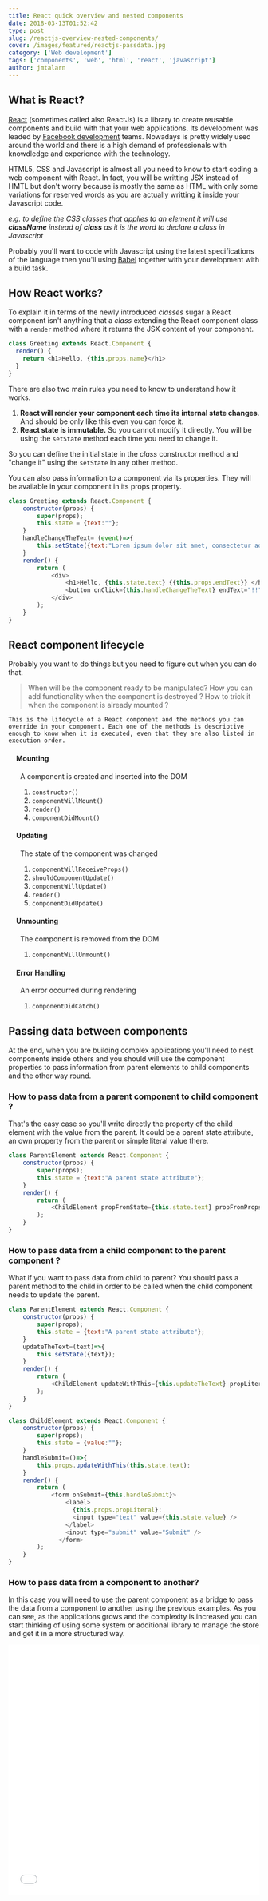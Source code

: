 ```yaml
---
title: React quick overview and nested components
date: 2018-03-13T01:52:42
type: post
slug: /reactjs-overview-nested-components/
cover: /images/featured/reactjs-passdata.jpg
category: ['Web development']
tags: ['components', 'web', 'html', 'react', 'javascript']
author: jmtalarn
---
```


## What is React?

<a href="https://reactjs.org/" title="React web site" target="\_blank">React</a> (sometimes called also ReactJs) is a library to create reusable components and build with that your web applications.
Its development was leaded by
<a href="https://code.facebook.com/projects" target="\_blank">Facebook development</a> teams. Nowadays is pretty widely used around the world and there is a high demand of professionals
with knowdledge and experience with the technology.

<!--more-->
<p>
    HTML5, CSS and Javascript is almost all you need to know to start coding a web component with React. In fact, you will be
    writting JSX instead of HMTL but don't worry because is mostly the same as HTML with only some variations for reserved
    words as you are actually writting it inside your Javascript code.</p>
<p>
    <em>e.g. to define the CSS classes that applies to an element it will use
        <strong>className</strong> instead of
        <strong>class</strong> as it is the word to declare a class in Javascript</em>
</p>
<p>
    Probably you'll want to code with Javascript using the latest specifications of the language then you'll using
    <a href="https://babeljs.io/">Babel</a> together with your development with a build task.
</p>
<h2>How React works?</h2>
<p>To explain it in terms of the newly introduced
    <em>classes</em> sugar a React component isn't anything that a
    <em>class</em> extending the React component class with a
    <code>render</code> method where it returns the JSX content of your component.
</p>

```javascript
class Greeting extends React.Component {
  render() {
    return <h1>Hello, {this.props.name}</h1>
  }
}
```

<p>
    There are also two main rules you need to know to understand how it works.
    <ol>
        <li>
            <strong>React will render your component each time its internal state changes</strong>. And should be only like this
            even you can force it.</li>
        <li>
            <strong>React state is immutable.</strong> So you cannot modify it directly. You will be using the
            <code>setState</code> method each time you need to change it.</li>
    </ol>
</p>
<p>So you can define the initial state in the
    <em>class</em> constructor method and "change it" using the
    <code>setState</code> in any other method.</p>
<p>You can also pass information to a component via its properties. They will be available in your component in its props property.</p>

```javascript
class Greeting extends React.Component {
    constructor(props) {
        super(props);
        this.state = {text:""};
    }
    handleChangeTheText= (event)=>{
        this.setState({text:"Lorem ipsum dolor sit amet, consectetur adipiscing elit"});
    }
    render() {
        return (
            <div>
                <h1>Hello, {this.state.text} {{this.props.endText}} </h1>
                <button onClick={this.handleChangeTheText} endText="!!" />
            </div>
        );
    }
}
```

<h2>React component lifecycle</h2>
<p>
    Probably you want to do things but you need to figure out when you can do that. 
    <blockquote>When will be the component ready to be manipulated?
    How you can add functionality when the component is destroyed ? 
    How to trick it when the component is already mounted ?
    </blockquote>
    
    This is the lifecycle of a React component and the methods you can override in your component. Each one of the methods is descriptive enough to know when it is executed, even that they are also listed in execution order.
</p>
<ul style="list-style-type: none;">
    <li>
        <h4 style="left: -1.5rem; position: relative;display: flex; align-items: center;width: 15rem;">
            <i class="fal fa-plus-hexagon fa-2x" style="margin-right: 1rem; color: MediumSeaGreen;"></i> 
            Mounting
        </h4>
        <p>A component is created and inserted into the DOM</p>
        <ol>
            <li><code>constructor()</code></li>
            <li><code>componentWillMount()</code></li>
            <li><code>render()</code></li>
            <li><code>componentDidMount()</code></li>
        </ol>
    </li>
    <li>
        <h4 style="left: -1.5rem; position: relative;display: flex; align-items: center;width: 15rem;">
            <i class="fal fa-sync fa-2x" style="margin-right: 1rem; color: Orange;"></i> 
            Updating
        </h4> 
        <p>The state of the component was changed</p>
        <ol>
            <li><code>componentWillReceiveProps()</code></li>
            <li><code>shouldComponentUpdate()</code></li>
            <li><code>componentWillUpdate()</code></li>
            <li><code>render()</code></li>
            <li><code>componentDidUpdate()</code></li>
        </ol>
    </li>
    <li>
        <h4 style="left: -1.5rem; position: relative;display: flex; align-items: center;width: 15rem;">
            <i class="fal fa-trash-alt fa-2x" style="margin-right: 1rem; color: Tomato;"></i> 
            Unmounting
        </h4>
        <p>The component is removed from the DOM</p>
        <ol>
            <li><code>componentWillUnmount()</code></li>
        </ol>
    </li>
    <li>
        <h4 style="left: -1.5rem; position: relative;display: flex; align-items: center;width: 15rem;">
            <i class="fal fa-bug fa-2x" style="margin-right: 1rem; color: IndianRed;"></i> 
            Error Handling
        </h4>
        <p>An error occurred during rendering</p>
        <ol>
            <li><code>componentDidCatch()</code></li>
        </ol>
    </li>
</ul>
<h2>Passing data between components</h2>
<p>
    At the end, when you are building complex applications you'll need to nest components inside others and you should will use
    the component properties to pass information from parent elements to child components and the other way round.
</p>
<h3>How to pass data from a parent component to child component ?</h3>
<p>
 That's the easy case so you'll write directly the property of the child element with the value from the parent. It could be a parent state attribute, an own property from the parent or simple literal value there.
</p>

```javascript
class ParentElement extends React.Component {
    constructor(props) {
        super(props);
        this.state = {text:"A parent state attribute"};
    }
    render() {
        return (
            <ChildElement propFromState={this.state.text} propFromProps={this.props.aParentProp} propLiteral="A literal">
        );
    }
}
```

<h3>How to pass data from a child component to the parent component ?</h3>
<p>What if you want to pass data from child to parent? You should pass a parent method to the child in order to be called when the child component needs to update the parent.</p>

```javascript
class ParentElement extends React.Component {
    constructor(props) {
        super(props);
        this.state = {text:"A parent state attribute"};
    }
    updateTheText=(text)=>{
        this.setState({text});
    }
    render() {
        return (
            <ChildElement updateWithThis={this.updateTheText} propLiteral="A literal">
        );
    }
}

class ChildElement extends React.Component {
    constructor(props) {
        super(props);
        this.state = {value:""};
    }
    handleSubmit=()=>{
        this.props.updateWithThis(this.state.text);
    }
    render() {
        return (
            <form onSubmit={this.handleSubmit}>
                <label>
                  {this.props.propLiteral}:
                  <input type="text" value={this.state.value} />
                </label>
                <input type="submit" value="Submit" />
              </form>
        );
    }
}
```

<h3>How to pass data from a component to another?</h3>
<p>
In this case you will need to use the parent component as a bridge to pass the data from a component to another using the previous examples. As you can see, as the applications grows and the complexity is increased you can start thinking of using some system or additional library to manage the store and get it in a more structured way.
</p>  
<iframe height='500' scrolling='no' title='Wikipedia React viewer' src='//codepen.io/jmtalarn/embed/jZMrqN/?height=265&theme-id=light&default-tab=result&embed-version=2' frameborder='no' allowtransparency='true' allowfullscreen='true' style='width: 100%;'>See the Pen <a href='https://codepen.io/jmtalarn/pen/jZMrqN/'>Wikipedia React viewer</a> by Joan Maria Talarn Espelta (<a href='https://codepen.io/jmtalarn'>@jmtalarn</a>) on <a href='https://codepen.io'>CodePen</a>.
</iframe>
